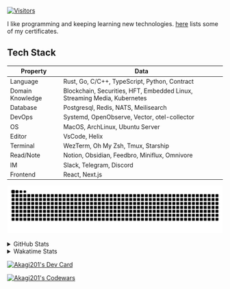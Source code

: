 <!-- markdownlint-disable MD041 MD010 MD033 -->
[![Visitors](https://api.visitorbadge.io/api/daily?path=Akagi201%2FAkagi201&label=Visitors%20Today&countColor=%2337d67a)](https://visitorbadge.io/status?path=Akagi201%2FAkagi201)

I like programming and keeping learning new technologies. [here](https://github.com/Akagi201/blockchain) lists some of my certificates.

## Tech Stack

| Property         	| Data                                                                               	|
|------------------	|------------------------------------------------------------------------------------	|
| Language         	| Rust, Go, C/C++, TypeScript, Python, Contract                                       |
| Domain Knowledge 	| Blockchain, Securities, HFT, Embedded Linux, Streaming Media, Kubernetes            |
| Database         	| Postgresql, Redis, NATS, Meilisearch                                                   |
| DevOps            | Systemd, OpenObserve, Vector, otel-collector                                        |
| OS               	| MacOS, ArchLinux, Ubuntu Server                                                     |
| Editor           	| VsCode, Helix                                                                       |
| Terminal          | WezTerm, Oh My Zsh, Tmux, Starship                                                  |
| Read/Note         | Notion, Obsidian, Feedbro, Miniflux, Omnivore                                       |
| IM               	| Slack, Telegram, Discord                                                            |
| Frontend          | React, Next.js                                                                      |

[![github contribution grid snake animation](https://raw.githubusercontent.com/Akagi201/Akagi201/output/github-contribution-grid-snake.svg#gh-light-mode-only)](https://github.com/Akagi201)

<details>
<summary>GitHub Stats</summary>
  <a href="https://github.com/Akagi201"><img alt="Profile Detail" src="https://raw.githubusercontent.com/Akagi201/Akagi201/master/profile-summary-card-output/dracula/0-profile-details.svg" /></a>
  <a href="https://github.com/Akagi201"><img alt="Github Stats" src="https://raw.githubusercontent.com/Akagi201/Akagi201/master/profile-summary-card-output/dracula/3-stats.svg" /></a>
  <a href="https://github.com/Akagi201"><img alt="Lang By Commits" src="https://raw.githubusercontent.com/Akagi201/Akagi201/master/profile-summary-card-output/dracula/2-most-commit-language.svg" /></a>
</details>

<details>
<summary>Wakatime Stats</summary>
<br>

<!--START_SECTION:waka-->

```txt
From: 03 May 2024 - To: 10 May 2024

Total Time: 44 hrs 4 mins

Other      29 hrs 5 mins   ████████████████▒░░░░░░░░   65.99 %
Rust       10 hrs 24 mins  ██████░░░░░░░░░░░░░░░░░░░   23.61 %
sh         2 hrs 38 mins   █▓░░░░░░░░░░░░░░░░░░░░░░░   06.01 %
Markdown   1 hr 25 mins    ▓░░░░░░░░░░░░░░░░░░░░░░░░   03.24 %
YAML       14 mins         ░░░░░░░░░░░░░░░░░░░░░░░░░   00.56 %
Python     10 mins         ░░░░░░░░░░░░░░░░░░░░░░░░░   00.39 %
TOML       4 mins          ░░░░░░░░░░░░░░░░░░░░░░░░░   00.17 %
JSON       0 secs          ░░░░░░░░░░░░░░░░░░░░░░░░░   00.01 %
Makefile   0 secs          ░░░░░░░░░░░░░░░░░░░░░░░░░   00.01 %
Docker     0 secs          ░░░░░░░░░░░░░░░░░░░░░░░░░   00.01 %
```

<!--END_SECTION:waka-->

</details>

<a href="https://dly.to/lajulH68cRC"><img src="https://api.daily.dev/devcards/v2/0PgLIuTCuccboR3DWDI4I.png?type=wide&r=z7i" width="900" alt="Akagi201's Dev Card"/></a>

<a href="https://www.codewars.com/users/Akagi201"><img alt="Akagi201's Codewars" src="https://www.codewars.com/users/Akagi201/badges/small"></a>
